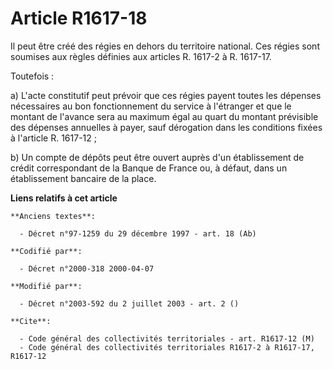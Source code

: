 # Article R1617-18

Il peut être créé des régies en dehors du territoire national. Ces régies sont soumises aux règles définies aux articles R.
1617-2 à R. 1617-17.

Toutefois :

a) L'acte constitutif peut prévoir que ces régies payent toutes les dépenses nécessaires au bon fonctionnement du service à
l'étranger et que le montant de l'avance sera au maximum égal au quart du montant prévisible des dépenses annuelles à payer,
sauf dérogation dans les conditions fixées à l'article R. 1617-12 ;

b) Un compte de dépôts peut être ouvert auprès d'un établissement de crédit correspondant de la Banque de France ou, à
défaut, dans un établissement bancaire de la place.

**Liens relatifs à cet article**

	**Anciens textes**:

	  - Décret n°97-1259 du 29 décembre 1997 - art. 18 (Ab)

	**Codifié par**:

	  - Décret n°2000-318 2000-04-07

	**Modifié par**:

	  - Décret n°2003-592 du 2 juillet 2003 - art. 2 ()

	**Cite**:

	  - Code général des collectivités territoriales - art. R1617-12 (M)
	  - Code général des collectivités territoriales R1617-2 à R1617-17, R1617-12
